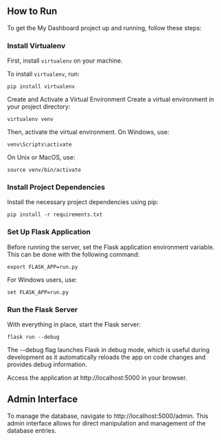 ## How to Run

To get the My Dashboard project up and running, follow these steps:

### Install Virtualenv

First, install `virtualenv` on your machine.

To install `virtualenv`, run:

```
pip install virtualenv
```

Create and Activate a Virtual Environment
Create a virtual environment in your project directory:

```
virtualenv venv
```

Then, activate the virtual environment. On Windows, use:

```
venv\Scripts\activate
```

On Unix or MacOS, use:

```
source venv/bin/activate
```

### Install Project Dependencies

Install the necessary project dependencies using pip:

```
pip install -r requirements.txt
```

### Set Up Flask Application

Before running the server, set the Flask application environment variable. This can be done with the following command:

```
export FLASK_APP=run.py
```

For Windows users, use:

```
set FLASK_APP=run.py
```

### Run the Flask Server

With everything in place, start the Flask server:

```
flask run --debug
```
The --debug flag launches Flask in debug mode, which is useful during development as it automatically reloads the app on code changes and provides debug information.

Access the application at http://localhost:5000 in your browser.

## Admin Interface
To manage the database, navigate to http://localhost:5000/admin. This admin interface allows for direct manipulation and management of the database entries.